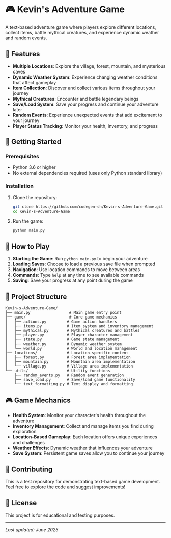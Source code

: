 # 🎮 Kevin's Adventure Game

A text-based adventure game where players explore different locations, collect items, battle mythical creatures, and experience dynamic weather and random events.

## 🌟 Features

- **Multiple Locations**: Explore the village, forest, mountain, and mysterious caves
- **Dynamic Weather System**: Experience changing weather conditions that affect gameplay
- **Item Collection**: Discover and collect various items throughout your journey
- **Mythical Creatures**: Encounter and battle legendary beings
- **Save/Load System**: Save your progress and continue your adventure later
- **Random Events**: Experience unexpected events that add excitement to your journey
- **Player Status Tracking**: Monitor your health, inventory, and progress

## 🚀 Getting Started

### Prerequisites

- Python 3.6 or higher
- No external dependencies required (uses only Python standard library)

### Installation

1. Clone the repository:
   ```bash
   git clone https://github.com/codegen-sh/Kevin-s-Adventure-Game.git
   cd Kevin-s-Adventure-Game
   ```

2. Run the game:
   ```bash
   python main.py
   ```

## 🎯 How to Play

1. **Starting the Game**: Run `python main.py` to begin your adventure
2. **Loading Saves**: Choose to load a previous save file when prompted
3. **Navigation**: Use location commands to move between areas
4. **Commands**: Type `help` at any time to see available commands
5. **Saving**: Save your progress at any point during the game

## 📁 Project Structure

```
Kevin-s-Adventure-Game/
├── main.py                 # Main game entry point
├── game/                   # Core game mechanics
│   ├── actions.py         # Game action handlers
│   ├── items.py           # Item system and inventory management
│   ├── mythical.py        # Mythical creatures and battles
│   ├── player.py          # Player character management
│   ├── state.py           # Game state management
│   ├── weather.py         # Dynamic weather system
│   └── world.py           # World and location management
├── locations/             # Location-specific content
│   ├── forest.py          # Forest area implementation
│   ├── mountain.py        # Mountain area implementation
│   └── village.py         # Village area implementation
└── utils/                 # Utility functions
    ├── random_events.py   # Random event generation
    ├── save_load.py       # Save/load game functionality
    └── text_formatting.py # Text display and formatting
```

## 🎮 Game Mechanics

- **Health System**: Monitor your character's health throughout the adventure
- **Inventory Management**: Collect and manage items you find during exploration
- **Location-Based Gameplay**: Each location offers unique experiences and challenges
- **Weather Effects**: Dynamic weather that influences your adventure
- **Save System**: Persistent game saves allow you to continue your journey

## 🤝 Contributing

This is a test repository for demonstrating text-based game development. Feel free to explore the code and suggest improvements!

## 📝 License

This project is for educational and testing purposes.

---

*Last updated: June 2025*

